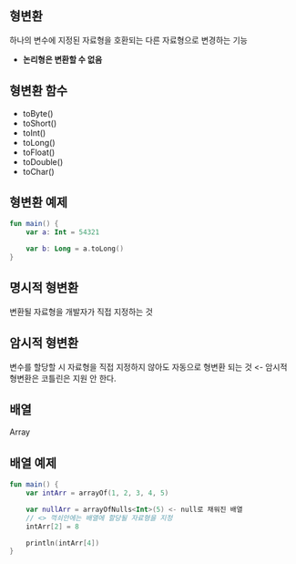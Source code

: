 ## 형변환
하나의 변수에 지정된 자료형을 호환되는 다른 자료형으로 변경하는 기능
+ **논리형은 변환할 수 없음**

## 형변환 함수
+ toByte()
+ toShort()
+ toInt()
+ toLong()
+ toFloat()
+ toDouble()
+ toChar()

## 형변환 예제
```kotlin
fun main() {
    var a: Int = 54321

    var b: Long = a.toLong()
}
```

## 명시적 형변환
변환될 자료형을 개발자가 직접 지정하는 것

## 암시적 형변환
변수를 할당할 시 자료형을 직접 지정하지 않아도 자동으로 형변환 되는 것 <- 암시적 형변환은 코틀린은 지원 안 한다.

## 배열
Array<T>

## 배열 예제
```kotlin
fun main() {
    var intArr = arrayOf(1, 2, 3, 4, 5)

    var nullArr = arrayOfNulls<Int>(5) <- null로 채워진 배열
    // <> 꺽쇠안에는 배열에 할당될 자료형을 지정
    intArr[2] = 8

    println(intArr[4])
}
```